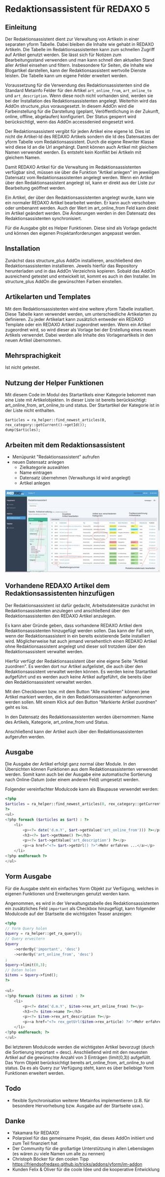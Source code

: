 # Redaktionsassistent für REDAXO 5

## Einleitung

Der Redaktionsassistent dient zur Verwaltung von Artikeln in einer separaten yform Tabelle. Dabei bleiben die Inhalte wie gehabt in REDAXO Artikeln. Die Tabelle im Redaktionsassistenten kann zum schnellen Zugriff auf Artikel genutzt werden. Sie lässt sich für Notizen zum Bearbeitungsstand verwenden und man kann schnell den aktuellen Stand aller Artikel einsehen und filtern. Insbesondere für Seiten, die Inhalte wie Blogartikel darstellen, kann der Redaktionsassistent wertvolle Dienste leisten. Die Tabelle kann um eigene Felder erweitert werden.

Voraussetzung für die Verwendung des Redaktionsassistenten sind die Standard Metainfo Felder für den Artikel `art_online_from`, `art_online_to` und `art_description`. Wenn diese noch nicht vorhanden sind, werden sie bei der Installation des Redaktionsassistenten angelegt. Weiterhin wird das AddOn structure_plus vorausgesetzt. In diesem AddOn wird die Farbeinstellung für die Darstellung (geplant, Veröffentlichung in der Zukunft, online, offline, abgelaufen) konfiguriert. Der Status gesperrt wird berücksichtigt, wenn das AddOn accessdenied eingesetzt wird.

Der Redaktionsassistent vergibt für jeden Artikel eine eigene Id. Dies ist nicht die Artikel-Id des REDAXO Artikels sondern die Id des Datensatzes der yform Tabelle vom Redaktionsassistent. Durch die eigene Rewriter Klasse wird diese Id an die Url angehängt. Damit können auch Artikel mit gleichem Namen verwendet werden. Es entsteht kein Konflikt bei Artikeln mit gleichem Namen.

Damit REDAXO Artikel für die Verwaltung im Redaktionsassistenten verfügbar sind, müssen sie über die Funktion "Artikel anlegen" im jeweiligen Datensatz vom Redaktionsassistenten angelegt werden. Wenn ein Artikel über den Redaktionsassistent angelegt ist, kann er direkt aus der Liste zur Bearbeitung geöffnet werden.

Ein Artikel, der über den Redaktionsassistenten angelegt wurde, kann wie ein normaler REDAXO Artikel bearbeitet werden. Er kann auch verschoben oder umbenannt werden. Auch der Wert im art_online_from Feld kann direkt im Artikel geändert werden. Die Änderungen werden in den Datensatz des Redaktionsassistenten synchronisiert.

Für die Ausgabe gibt es Helper Funktionen. Diese sind als Vorlage gedacht und können den eigenen Projektanforderungen angepasst werden.

## Installation

Zunächst dass structure_plus AddOn installieren, anschließend den Redaktionsassistenten installieren. Jeweils hierfür das Repository herunterladen und in das AddOn Verzeichnis kopieren. Sobald das AddOn ausreichend getestet und entwickelt ist, kommt es auch in den Installer.
Im structure_plus AddOn die gewünschten Farben einstellen.

## Artikelarten und Templates

Mit dem Redaktionsassistenten wird eine weitere yform Tabelle installiert. Diese Tabelle kann verwendet werden, um unterschiedliche Artikelarten zu definieren. Zu jeder Artikelart kann zusätzlich entweder ein REDAXO Template oder ein REDAXO Artikel zugeordnet werden. Wenn ein Artikel zugeordnet wird, so wird dieser als Vorlage bei der Erstellung eines neuen Artikels verwendet. Dabei werden alle Inhalte des Vorlagenartikels in den neuen Artikel übernommen.

## Mehrsprachigkeit

Ist nicht getestet.

## Nutzung der Helper Funktionen

Mit diesem Code im Modul des Startartikels einer Kategorie bekommt man eine Liste mit Artikelobjekten. In dieser Liste ist bereits berücksichtigt: art_online_from, art_online_to und status. Der Startartikel der Kategorie ist in der Liste nicht enthalten.

```
$articles = ra_helper::find_newest_articles(0, rex_category::getCurrent()->getId());
dump($articles);
```

## Arbeiten mit dem Redaktionsassistent

- Menüpunkt "Redaktionsassistent" aufrufen
- neuen Datensatz anlegen
   - Zielkategorie auswählen
   - Name eintragen
   - Datensatz übernehmen (Verwaltungs Id wird angelegt)
   - Artikel anlegen

![Screenshot](https://github.com/dtpop/redaktionsassistent/blob/master/assets/bildschirm_redaktionsassistent_fuer_redaxo_bearb.jpg)


## Vorhandene REDAXO Artikel dem Redaktionsassistenten hinzufügen

Der Redaktionsassistent ist dafür gedacht, Arbeitsdatensätze zunächst im Redaktionsassistenten anzulegen und anschließend über den Redaktionsassistenten den REDAXO Artikel anzulegen.

Es kann aber Gründe geben, dass vorhandene REDAXO Artikel dem Redaktionsassistenten hinzugefügt werden sollen. Das kann der Fall sein, wenn der Redaktionsassistent in ein bereits existierende Seite installiert wird. Möglicherweise hat auch jemand versehentlich einen REDAXO Artikel ohne Redaktionsassistent angelegt und dieser soll trotzdem über den Redaktionsassistent verwaltet werden.

Hierfür verfügt der Redaktionsassistent über eine eigene Seite "Artikel zuordnen". Es werden dort nur Artikel aufgelistet, die auch über den Redaktionsassistent verwaltet werden können. Es werden keine Startartikel aufgeführt und es werden auch keine Artikel aufgeführt, die bereits über den Redaktionsassistent verwaltet werden.

Mit den Checkboxen bzw. mit dem Button "Alle markieren" können jene Artikel markiert werden, die in den Redaktionsassistenten aufgenommen werden sollen. Mit einem Klick auf den Button "Markierte Artikel zuordnen" geht es los.

In den Datensatz des Redaktionsassistenten werden übernommen: Name des Artikels, Kategorie, art_online_from und Status.

Anschließend kann der Artikel auch über den Redaktionsassistenten aufgerufen werden.


## Ausgabe

Die Ausgabe der Artikel erfolgt ganz normal über Module. In den Übersichten können Funktionen aus dem Redaktionsassistenten verwendet werden. Somit kann auch bei der Ausgabe eine automatische Sortierung nach Online-Datum (oder einem anderen Feld) umgesetzt werden.

Folgender vereinfachter Modulcode kann als Blaupause verwendet werden:

```php
<?php
$articles = ra_helper::find_newest_articles(0, rex_category::getCurrent()->getId());
?>
<ul>
<?php foreach ($articles as $art) : ?>
    <li>
        <p><?= date('d.m.Y', $art->getValue('art_online_from'))) ?></p>
        <h3><?= $art->getName() ?></h3>
        <p><?= $art->getValue('art_description') ?></p>
        <p><a href="<?= $art->getUrl() ?>">Mehr erfahren ...</a></p>
    </li>
<?php endforeach ?>
</ul>
```

## Yorm Ausgabe

Für die Ausgabe steht ein einfaches Yorm Objekt zur Verfügung, welches in eigenen Funktionen und Erweiterungen genutzt werden kann.

Angenommen, es wird in der Verwaltungstabelle des Redaktionsassistenten ein zusätzliches Feld `important` als Checkbox hinzugefügt, kann folgender Modulcode auf der Startseite die wichtigsten Teaser anzeigen:

```php
<?php
// Yorm Query holen
$query = ra_helper::get_ra_query();
// Query erweitern
$query
    ->orderBy('important', 'desc')
    ->orderBy('art_online_from', 'desc')
;
$query->limit(0,3);
// Daten holen
$items = $query->find();
?>

<ul>
<?php foreach ($items as $item) : ?>
    <li>
        <p><?= date('d.m.Y', $item->rex_art_online_from) ?></p>
        <h3><?= $item->name ?></h3>
        <p><?= $item->rex_art_description ?></p>
        <p><a href="<?= rex_getUrl($item->rex_article) ?>">Mehr erfahren ...</a></p>
    </li>
<?php endforeach; ?>
</ul>

```

Bei letzterem Modulcode werden die wichtigsten Artikel bevorzugt (durch die Sortierung important = desc). Anschließend wird mit den neuesten Artikel auf die gewünschte Anzahl von 3 Einträgen (limit(0,3)) aufgefüllt.
Das Yorm Objekt berücksichtigt bereits art_online_from, art_online_to und status. Da es als Query zur Verfügung steht, kann es über beliebige Yorm Funktionen erweitert werden.


## Todo

- flexible Synchronisation weiterer Metainfos implementieren (z.B. für besondere Hervorhebung bzw. Ausgabe auf der Startseite usw.).

## Danke

- Yakamara für REDAXO!
- Polarpixel für das gemeinsame Projekt, das dieses AddOn initiiert und zum Teil finanziert hat
- Der Community für die großartige Unterstützung in allen Lebenslagen (es wären zu viele Namen um alle zu nennen)
- Christoph Böcker für den coolen Tipp https://friendsofredaxo.github.io/tricks/addons/yform/im-addon
- Kunden Felix & Oliver für die coole Idee und die kooperative Entwicklung